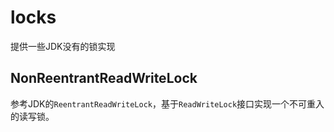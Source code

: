 # locks
提供一些JDK没有的锁实现

## NonReentrantReadWriteLock
参考JDK的`ReentrantReadWriteLock`，基于`ReadWriteLock`接口实现一个不可重入的读写锁。